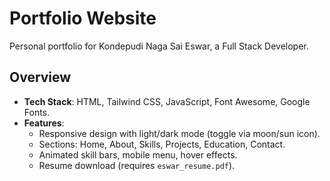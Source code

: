 # Portfolio Website

Personal portfolio for Kondepudi Naga Sai Eswar, a Full Stack Developer.

## Overview
- **Tech Stack**: HTML, Tailwind CSS, JavaScript, Font Awesome, Google Fonts.
- **Features**:
  - Responsive design with light/dark mode (toggle via moon/sun icon).
  - Sections: Home, About, Skills, Projects, Education, Contact.
  - Animated skill bars, mobile menu, hover effects.
  - Resume download (requires `eswar_resume.pdf`).


